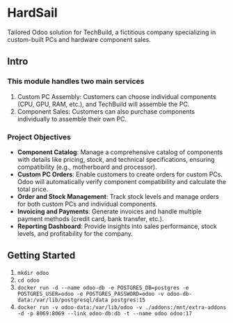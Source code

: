 # HardSail

Tailored Odoo solution for TechBuild, a fictitious company specializing in custom-built PCs and hardware component sales.

## Intro

### This module handles two main services

1. Custom PC Assembly: Customers can choose individual components (CPU, GPU, RAM, etc.), and TechBuild will assemble the PC.
2. Component Sales: Customers can also purchase components individually to assemble their own PC.

### Project Objectives

- **Component Catalog**: Manage a comprehensive catalog of components with details like pricing, stock, and technical specifications, ensuring compatibility (e.g., motherboard and processor).
- **Custom PC Orders**: Enable customers to create orders for custom PCs. Odoo will automatically verify component compatibility and calculate the total price.
- **Order and Stock Management**: Track stock levels and manage orders for both custom PCs and individual components.
- **Invoicing and Payments**: Generate invoices and handle multiple payment methods (credit card, bank transfer, etc.).
- **Reporting Dashboard**: Provide insights into sales performance, stock levels, and profitability for the company.

## Getting Started

1. `mkdir odoo`
2. `cd odoo`
3. `docker run -d --name odoo-db -e POSTGRES_DB=postgres -e POSTGRES_USER=odoo -e POSTGRES_PASSWORD=odoo -v odoo-db-data:/var/lib/postgresql/data postgres:15`
4. `docker run -v odoo-data:/var/lib/odoo -v ./addons:/mnt/extra-addons -d -p 8069:8069 --link odoo-db:db -t --name odoo odoo:17`
